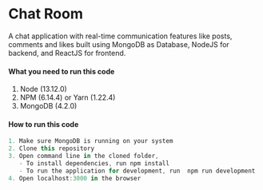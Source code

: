 # Chat Room
A chat application with real-time communication features like posts, comments and likes built using MongoDB as Database, NodeJS for backend, and ReactJS for frontend.

#### What you need to run this code
1. Node (13.12.0)
2. NPM (6.14.4) or Yarn (1.22.4)
3. MongoDB (4.2.0)

####  How to run this code
```javascript
1. Make sure MongoDB is running on your system 
2. Clone this repository
3. Open command line in the cloned folder,
   - To install dependencies, run npm install
   - To run the application for development, run  npm run development 
4. Open localhost:3000 in the browser
```
